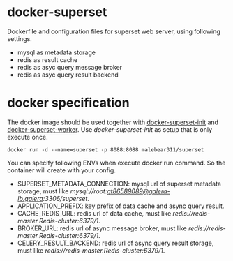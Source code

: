 # docker-superset
Dockerfile and configuration files for superset web server, using following settings.
- mysql as metadata storage
- redis as result cache
- redis as asyc query message broker
- redis as asyc query result backend

# docker specification
The docker image should be used together with [docker-superset-init](https://hub.docker.com/r/malebear311/docker-superset-init/) and [docker-superset-worker](). Use *docker-superset-init* as setup that is only execute once.

```
docker run -d --name=superset -p 8088:8088 malebear311/superset
```

You can specify following ENVs when execute docker run command. So the container will create with your config.
- SUPERSET_METADATA_CONNECTION: mysql url of superset metadata storage, must like *mysql://root:gt86589089@galera-lb.galera:3306/superset*.
- APPLICATION_PREFIX: key prefix of data cache and async query result.
- CACHE_REDIS_URL: redis url of data cache, must like *redis://redis-master.Redis-cluster:6379/1*.
- BROKER_URL: redis url of async message broker, must like *redis://redis-master.Redis-cluster:6379/1*.
- CELERY_RESULT_BACKEND: redis url of async query result storage, must like *redis://redis-master.Redis-cluster:6379/1*.